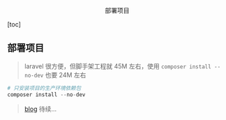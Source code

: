 <center>部署项目</center>





[toc]







## 部署项目

> laravel 很方便，但脚手架工程就 45M 左右，使用 `composer install --no-dev` 也要 24M 左右

```php
# 只安装项目的生产环境依赖包
composer install --no-dev
```

> [blog](https://learnku.com/laravel/t/18863)  待续...



